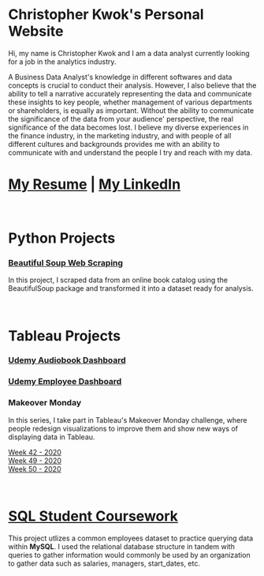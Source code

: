 # Christopher Kwok's Personal Website
  
Hi, my name is Christopher Kwok and I am a data analyst currently looking for a job in the analytics industry.
  
<p> A Business Data Analyst's knowledge in different softwares and data concepts is crucial to conduct their analysis. However, I also believe that the ability to tell a narrative accurately representing the data and communicate these insights to key people, whether management of various departments or shareholders, is equally as important. Without the ability to communicate the significance of the data from your audience' perspective, the real significance of the data becomes lost. I believe my diverse experiences in the finance industry, in the marketing industry, and with people of all different cultures and backgrounds provides me with an ability to communicate with and understand the people I try and reach with my data.  </p>
  
# [My Resume](Resume_ChristopherKwok.pdf) | [My LinkedIn](https://www.linkedin.com/in/cckwok/)
   
&nbsp;  
   
# Python Projects
    
### [Beautiful Soup Web Scraping](https://github.com/christopherkwok/Python-Projects/blob/main/BeautifulSoup-Final.ipynb)
    
In this project, I scraped data from an online book catalog using the BeautifulSoup package and transformed it into a dataset ready for analysis. 

&nbsp;  

# Tableau Projects
  
### [Udemy Audiobook Dashboard](https://public.tableau.com/profile/christopher.kwok#!/vizhome/AudiobookSalesReviews_16105216922850/Dashboard1?publish=yes)
  
### [Udemy Employee Dashboard](https://public.tableau.com/profile/christopher.kwok#!/vizhome/Udemy-CombiningSQLandTableauProblems/Dashboard1)
  
### Makeover Monday
  
In this series, I take part in Tableau's Makeover Monday challenge, where people redesign visualizations to improve them and show new ways of displaying data in Tableau.
  
  [Week 42 - 2020](https://public.tableau.com/profile/christopher.kwok#!/vizhome/MakeoverMonday42/Dashboard1)  
  [Week 49 - 2020](https://public.tableau.com/profile/christopher.kwok#!/vizhome/German-AmericanRelationshipPolling/Dashboard1)   
  [Week 50 - 2020](https://public.tableau.com/profile/christopher.kwok#!/vizhome/BobRossVisualization/Dashboard1) 

&nbsp;  

# [SQL Student Coursework](https://github.com/christopherkwok/SQL_coursework)
  
This project utlizes a common employees dataset to practice querying data within **MySQL**. I used the relational database structure in tandem with queries to gather information would commonly be used by an organization to gather data such as salaries, managers, start_dates, etc.  
